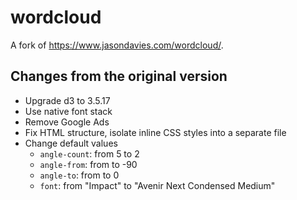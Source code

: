# wordcloud

A fork of <https://www.jasondavies.com/wordcloud/>.

## Changes from the original version

- Upgrade d3 to 3.5.17
- Use native font stack
- Remove Google Ads
- Fix HTML structure, isolate inline CSS styles into a separate file
- Change default values
  - `angle-count`: from 5 to 2
  - `angle-from`: from to -90
  - `angle-to`: from to 0
  - `font`: from "Impact" to "Avenir Next Condensed Medium"
